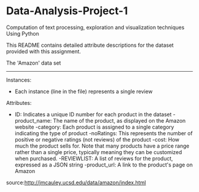 # Data-Analysis-Project-1
Computation of text processing, exploration and visualization techniques Using Python 

This README contains detailed attribute descriptions for the dataset provided with this assignment.

The 'Amazon' data set
******************

Instances:
- Each instance (line in the file) represents a single review


Attributes: 
- ID: Indicates a unique ID number for each product in the dataset
-product_name: The name of the product, as displayed on the Amazon website
-category: Each product is assigned to a single category indicating the type of product
-noRatings: This represents the number of positive or negative ratings (not reviews) of the product
-cost: How much the product sells for. Note that many products have a price range rather than a single price, typically meaning they can be customized when purchased.
-REVIEWLIST: A list of reviews for the product, expressed as a JSON string
-product_url: A link to the product's page on Amazon

source:http://jmcauley.ucsd.edu/data/amazon/index.html
